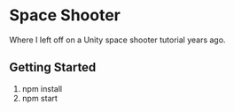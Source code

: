 # Space Shooter

Where I left off on a Unity space shooter tutorial years ago.

## Getting Started
1. npm install
2. npm start